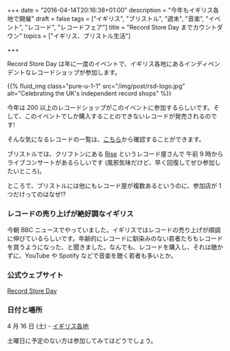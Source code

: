 +++
date = "2016-04-14T20:16:38+01:00"
description = "今年もイギリス各地で開催"
draft = false
tags = ["イギリス", "ブリストル", "週末", "音楽", "イベント", "レコード", "レコードフェア"]
title = "Record Store Day までカウントダウン"
topics = ["イギリス、ブリストル生活"]

+++

Record Store Day は年に一度のイベントで、イギリス各地にあるインディペンデントなレコードショップが参加します。

{{% fluid_img class="pure-u-1-1" src="/img/post/rsd-logo.jpg" alt="Celebrating the UK's independent record shops" %}}

<!--more-->

今年は 200 以上のレコードショップがこのイベントに参加するらしいです。そして、このイベントでしか購入することのできないレコードが発売されるのです!

そんな気になるレコードの一覧は、[こちら](http://recordstoreday.co.uk/exclusive-releases/rsd-2016)から確認することができます。

ブリストルでは、クリフトンにある [Rise](http://www.rise-music.co.uk/) というレコード屋さんで 午前 9 時からライブコンサートがあるらしいです (風邪気味だけど、早く回復してぜひ参加したいところ)。

ところで、ブリストルには他にもレコード屋が複数あるというのに、参加店が 1 つだけってのはなぜ!?

### レコードの売り上げが絶好調なイギリス

今朝 BBC ニュースでやっていました。イギリスではレコードの売り上げが順調に伸びているらしいです。年齢的にレコードに馴染みのない若者たちもレコードを買うようになった、と聞きました。なんでも、レコードを購入し、それは聴かずに、YouTube や Spotify などで音楽を聴く若者も多いとか。

### 公式ウェブサイト

[Record Store Day](http://recordstoreday.co.uk/home/)

### 日付と場所

4 月 16 日 (土) - [イギリス各地](http://recordstoreday.co.uk/participating-stores/)

土曜日に予定のない方は参加してみてはどうでしょう。
